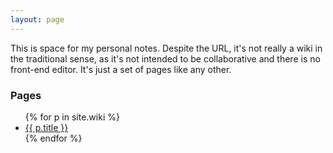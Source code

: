 ```yaml
---
layout: page
---
```

This is space for my personal notes.  Despite the URL, it's not really a wiki in the traditional
sense, as it's not intended to be collaborative and there is no front-end editor.  It's just a set
of pages like any other.

### Pages ###

<ul>
  {% for p in site.wiki %}
    <li><a href="{{ p.url }}">{{ p.title }}</a></li>
  {% endfor %}
</ul>
